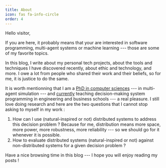 ```yaml
---
title: About
icon: fas fa-info-circle
order: 4
---
```



Hello visitor,

If you are here, it probably means that your are interested in software programming, multi-agent systems or machine learning --- those are some of my favorite topics.

In this blog, I write about my personal tech projects, about the tools and techniques I have discovered recently, about ethic and technology, and more. I owe a lot from people who shared their work and their beliefs, so for me, it is justice to do the same.

It is worth mentionning that I am a [PhD in computer sciences](https://www.researchgate.net/profile/Simo_Kanmeugne_Patrick) --- in multi-agent simulation --- and [currently](https://www.linkedin.com/in/patrick-simo-kanmeugne-127b5281/) teaching decision-making system programming in engineering and business schools --- a real pleasure. I still love doing research and here are the two questions that I cannot stop asking to myself in my work :
1. How can I use (natural-inspired or not) distributed systems to address this decision problem ? Because for me, distribution means more space, more power, more robustness, more reliability --- so we should go for it whenever it is possible.
2. How to evaluate distributed systems (natural-inspired or not) against non-distributed systems for a given decision problem ?

Have a nice browsing time in this blog --- I hope you will enjoy reading my posts !